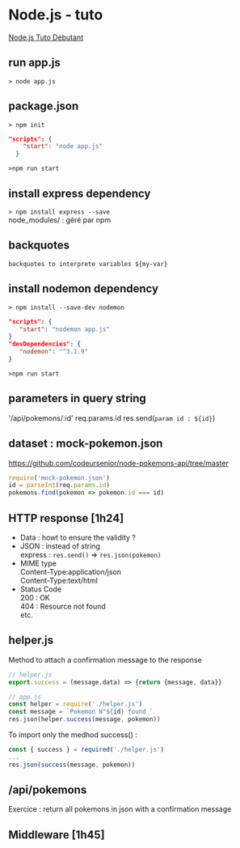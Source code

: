 # Node.js - tuto

[Node.js Tuto Débutant](https://youtu.be/NRxzvpdduvQ)

## run app.js
`> node app.js`  

## package.json
`> npm init`  

```json
"scripts": {
    "start": "node app.js"
  }
```
`>npm run start`  


## install express dependency

`> npm install express --save`  
node_modules/ : géré par npm

## backquotes
`backquotes to interprete variables ${my-var} `

## install nodemon dependency
`> npm install --save-dev nodemon`  

```json
"scripts": {
   "start": "nodemon app.js"
}
"devDependencies": {
   "nodemon": "^3.1.9"
}
```
`>npm run start`  


## parameters in query string

'/api/pokemons/:id'
req.params.id
res.send(`param id : ${id}`)


## dataset : mock-pokemon.json

https://github.com/codeursenior/node-pokemons-api/tree/master

```js
require('mock-pokemon.json')
id = parseInt(req.params.id)
pokemons.find(pokemon => pokemon.id === id)

```

## HTTP response [1h24]
- Data : howt to ensure the validity ?  
- JSON : instead of string  
   express : `res.send()` => `res.json(pokemon)`  
- MIME type  
   Content-Type:application/json  
   Content-Type:text/html  
- Status Code  
   200 : OK  
   404 : Resource not found  
   etc.  

## helper.js
Method to attach a confirmation message to the response

```js
// helper.js
export.success = (message,data) => {return {message, data}}
```
```js
// app.js
const helper = require('./helper.js')
const message = `Pokemon N°${id} found `
res.json(helper.success(message, pokemon))
```

To import only the medhod success() :  
```js
const { success } = required('./helper.js')
...
res.json(success(message, pokemon))
```

## /api/pokemons

Exercice : return all pokemons in json with a confirmation message  

## Middleware [1h45]  
